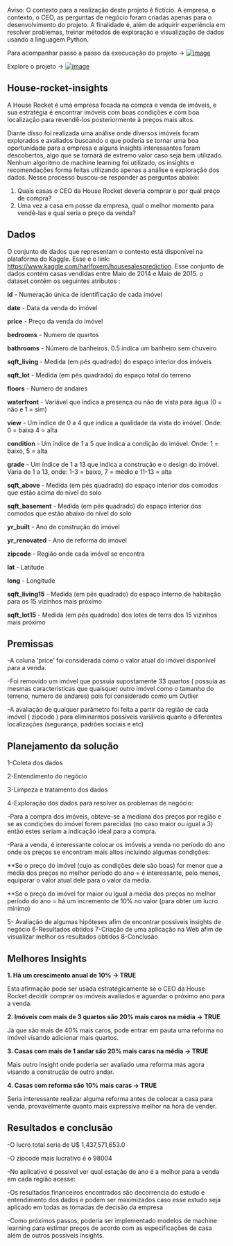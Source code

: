 Aviso: O contexto para a realização deste projeto é fictício. A empresa, o contexto, o CEO, as perguntas de negócio foram criadas apenas para o desenvolvimento do projeto. A finalidade é, além de adquirir experiência em resolver problemas, treinar métodos de exploração e visualização de dados usando a linguagem Python.

Para acompanhar passo a passo da execucação do projeto -> [![image](https://img.shields.io/badge/Jupyter-F37626.svg?&style=for-the-badge&logo=Jupyter&logoColor=white)](https://nbviewer.org/github/danjaca/insight-house-rocket/blob/main/house-rocket-stepbystep.ipynb)

Explore o projeto -> [![image](https://img.shields.io/badge/Heroku-430098?style=for-the-badge&logo=heroku&logoColor=white)](https://kcdan.herokuapp.com/)

## House-rocket-insights
A House Rocket é uma empresa focada na compra e venda de imóveis, e sua estratégia é encontrar imóveis com boas condições e com boa localização para revendê-los posteriormente à preços mais altos.

Diante disso foi realizada uma análise onde diversos imóveis foram explorados e avaliados buscando o que poderia se tornar uma boa oportunidade para a empresa e alguns insights interessantes foram descobertos, algo que se tornará de extremo valor caso seja bem utilizado. Nenhum algoritmo de machine learning foi utilizado, os insights e recomendações forma feitas utilizando apenas a análise e exploração dos dados. Nesse processo buscou-se responder as perguntas abaixo: 

 1. Quais casas o CEO da House Rocket deveria comprar e por qual preço de compra?
 2. Uma vez a casa em posse da empresa, qual o melhor momento para vendê-las e qual seria o preço da venda?

 
## Dados
O conjunto de dados que representam o contexto está disponível na plataforma do Kaggle. Esse é o link: https://www.kaggle.com/harlfoxem/housesalesprediction.
Esse conjunto de dados contém casas vendidas entre Maio de 2014 e Maio de 2015. o dataset contém os seguintes atributos :

**id** - Numeração única de identificação de cada imóvel

**date** - Data da venda do imóvel

**price** - Preço da venda do imóvel

**bedrooms** - Numero de quartos 

**bathrooms** - Número de banheiros. 0.5 indica um banheiro sem chuveiro

**sqft_living** - Medida (em pés quadrado) do espaço interior dos imóveis

**sqft_lot** - Medida (em pés quadrado) do espaço total do terreno

**floors** - Numero de andares

**waterfront** - Variável que indica a presença ou não de vista para água (0 = não e 1 = sim)

**view** - Um índice de 0 a 4 que indica a qualidade da vista do imóvel. Onde: 0 = baixa 4 = alta

**condition** - Um índice de 1 a 5 que indica a condição do imóvel. Onde: 1 = baixo, 5 = alta

**grade** - Um índice de 1 a 13 que indica a construção e o design do imóvel. Varia de 1 a 13, onde: 1-3 = baixo, 7 = médio e 11-13 = alta

**sqft_above** - Medida (em pés quadrado) do espaço interior dos comodos que estão acima do nível do solo

**sqft_basement** - Medida (em pés quadrado) do espaço interior dos comodos que estão abaixo do nível do solo

**yr_built** - Ano de construção do imóvel

**yr_renovated** - Ano de reforma do imóvel

**zipcode** - Região onde cada imóvel se encontra

**lat** - Latitude

**long** - Longitude

**sqft_living15** - Medida (em pés quadrado) do espaço interno de habitação para os 15 vizinhos mais próximo

**sqft_lot15** - Medida (em pés quadrado) dos lotes de terra dos 15 vizinhos mais próximo

## Premissas

-A coluna 'price' foi considerada como o valor atual do imóvel disponível para a venda.

-Foi removido um imóvel que possuia supostamente 33 quartos ( possuia as mesmas caracteristicas que quaisquer outro imóvel como o tamanho do terreno, numero de andares) pois foi considerado como um Outlier

-A avaliação de qualquer parâmetro foi feita a partir da região de cada imóvel ( zipcode ) para eliminarmos possiveis variáveis quanto a diferentes localizações (segurança, padrões sociais e etc)

## Planejamento da solução

1-Coleta dos dados

2-Entendimento do negócio

3-Limpeza e tratamento dos dados

4-Exploração dos dados para resolver os problemas de negócio:

 -Para a compra dos imóveis, obteve-se a mediana dos preços por região e se as condições do imóvel forem parecidas (no caso maior ou igual a 3) então estes seriam a indicação ideal para a compra.
 
 -Para a venda, é interessante colocar os imóveis a venda no período do ano onde os preços se encontram mais altos incluindo algumas condições:
 
   **Se o preço do imóvel (cujo as condições dele são boas) for menor que a média dos preços no melhor período do ano = é interessante, pelo                                 menos, equiparar o valor atual dele para o valor da média. 
   
   **Se o preço do imóvel for maior ou igual a média dos preços no melhor período do ano = há um incremento de 10% no valor (para obter um lucro                             mínimo)
                         
5- Avaliação de algumas hipóteses afim de encontrar possiveis insights de negócio
6-Resultados obtidos
7-Criação de uma aplicação na Web afim de visualizar melhor os resultados obtidos
8-Conclusão

## Melhores Insights 


**1. Há um crescimento anual de 10% -> TRUE**

 Esta afirmação pode ser usada estratégicamente se o CEO da House Rocket decidir comprar os imóveis avaliados e aguardar o próximo ano para a venda.
 
 **2. Imóveis com mais de 3 quartos são 20% mais caros na média -> TRUE**
 
 Já que são mais de 40% mais caros, pode entrar em pauta uma reforma no imóvel visando adicionar mais quartos.
 
 **3. Casas com mais de 1 andar são 20% mais caras na média -> TRUE**
 
 Mais outro insight onde poderia ser avaliado uma reforma mas agora visando a construção de outro andar.
 
 **4. Casas com reforma são 10% mais caras -> TRUE**
 
Seria interessante realizar alguma reforma antes de colocar a casa para venda, provavelmente quanto mais expressiva melhor na hora de vender.
 
 ## Resultados e conclusão
 
 -O lucro total seria de U$ 1,437,571,653.0
 
 -O zipcode mais lucrativo é o 98004
 
 -No aplicativo é possivel ver qual estação do ano é a melhor para a venda em cada região acesse: 
 
 -Os resultados financeiros encontrados são decorrencia do estudo e entendimento dos dados e podem ser maximizados caso esse estudo seja aplicado em todas as tomadas de decisão da empresa
 
 -Como próximos passos, poderia ser implementado modelos de machine learning para estimar preços de acordo com as especificações de casa além de outros possiveis insights.
 
 
 
 


